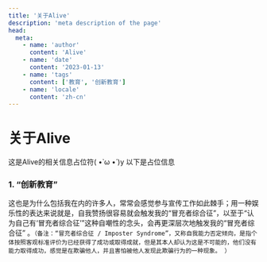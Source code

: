 ```yaml
---
title: '关于Alive'
description: 'meta description of the page'
head:
  meta:
    - name: 'author'
      content: 'Alive'
    - name: 'date'
      content: '2023-01-13'
    - name: 'tags'
      content: ['教育', '创新教育']
    - name: 'locale'
      content: 'zh-cn'
---
```


# 关于Alive
这是Alive的相关信息占位符( •̀ ω •́ )y 以下是占位信息



### 1. “创新教育”


这也是为什么包括我在内的许多人，常常会感觉参与宣传工作如此棘手；用一种娱乐性的表达来说就是，自我赞扬很容易就会触发我的“冒充者综合征”，以至于“认为自己有‘冒充者综合征’”这种自嘲性的念头，会再更深层次地触发我的“冒充者综合征” 。`（备注：“冒充者综合征 / Imposter Syndrome”，又称自我能力否定倾向，是指个体按照客观标准评价为已经获得了成功或取得成就，但是其本人却认为这是不可能的，他们没有能力取得成功，感觉是在欺骗他人，并且害怕被他人发现此欺骗行为的一种现象。 ）`